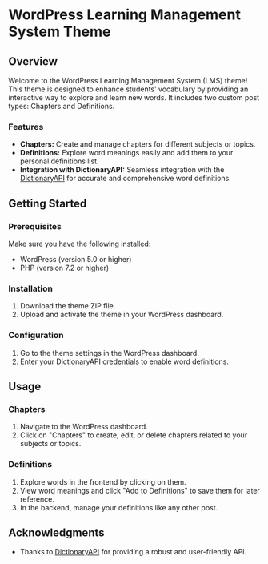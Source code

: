 
# WordPress Learning Management System Theme

## Overview

Welcome to the WordPress Learning Management System (LMS) theme! This theme is designed to enhance students' vocabulary by providing an interactive way to explore and learn new words. It includes two custom post types: Chapters and Definitions.

### Features

-   **Chapters:** Create and manage chapters for different subjects or topics.
-   **Definitions:** Explore word meanings easily and add them to your personal definitions list.
-   **Integration with DictionaryAPI:** Seamless integration with the [DictionaryAPI](https://dictionaryapi.dev/) for accurate and comprehensive word definitions.

## Getting Started

### Prerequisites

Make sure you have the following installed:

-   WordPress (version 5.0 or higher)
-   PHP (version 7.2 or higher)

### Installation

1.  Download the theme ZIP file.
2.  Upload and activate the theme in your WordPress dashboard.

### Configuration

1.  Go to the theme settings in the WordPress dashboard.
2.  Enter your DictionaryAPI credentials to enable word definitions.

## Usage

### Chapters

1.  Navigate to the WordPress dashboard.
2.  Click on "Chapters" to create, edit, or delete chapters related to your subjects or topics.

### Definitions

1.  Explore words in the frontend by clicking on them.
2.  View word meanings and click "Add to Definitions" to save them for later reference.
3.  In the backend, manage your definitions like any other post.


## Acknowledgments

-   Thanks to [DictionaryAPI](https://dictionaryapi.dev/) for providing a robust and user-friendly API.
